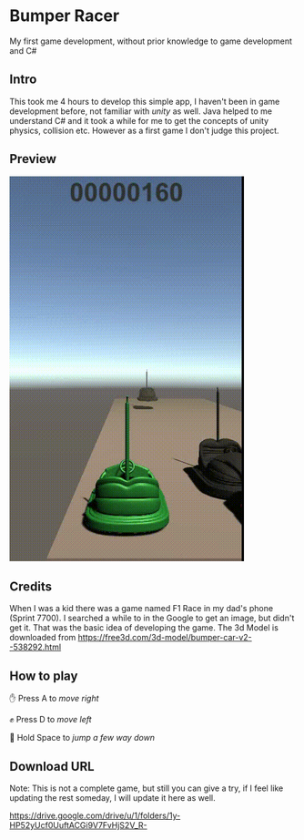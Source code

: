 # Bumper Racer
My first game development, without prior knowledge to game development and C#

## Intro
This took me 4 hours to develop this simple app, I haven't been in game development before, not familiar with *unity* as well. Java helped to me understand C# and it took a while for me to get the concepts of unity physics, collision etc.
However as a first game I don't judge this project.

## Preview
![gif](https://github.com/smnshuvo/bumper-racer/raw/master/game_play_short.gif)

## Credits
When I was a kid there was a game named F1 Race in my dad's phone (Sprint 7700). I searched a while to in the Google to get an image, but didn't get it. That was the basic idea of developing the game. 
The 3d Model is downloaded from https://free3d.com/3d-model/bumper-car-v2--538292.html

## How to play
:hand: Press A to *move right*

:fist: Press D to *move left*

:punch: Hold Space to *jump a few way down*

## Download URL
Note: This is not a complete game, but still you can give a try, if I feel like updating the rest someday, I will update it here as well.

https://drive.google.com/drive/u/1/folders/1y-HP52yUcf0UuftACGi9V7FvHjS2V_R-
